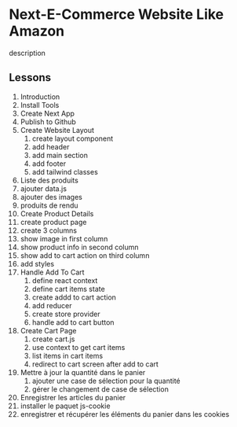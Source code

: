 # Next-E-Commerce Website Like Amazon

description

## Lessons

1. Introduction
2. Install Tools
3. Create Next App
4. Publish to Github
5. Create Website Layout
   1. create layout component
   2. add header
   3. add main section
   4. add footer
   5. add tailwind classes
6. Liste des produits
  1. ajouter data.js
  2. ajouter des images
  3. produits de rendu
7. Create Product Details
  1. create product page
  2. create 3 columns
  3. show image in first column
  4. show product info in second column
  5. show add to cart action on third column
  7. add styles
8. Handle Add To Cart
   1. define react context
   2. define cart items state
   3. create addd to cart action
   4. add reducer
   5. create store provider
    6. handle add to cart button
9. Create Cart Page
   1. create cart.js
   2. use context to get cart items
   3. list items in cart items
   4. redirect to cart screen after add to cart
10. Mettre à jour la quantité dans le panier
    1. ajouter une case de sélection pour la quantité
    2. gérer le changement de case de sélection
11. Enregistrer les articles du panier
   1. installer le paquet js-cookie
   2. enregistrer et récupérer les éléments du panier dans les cookies
